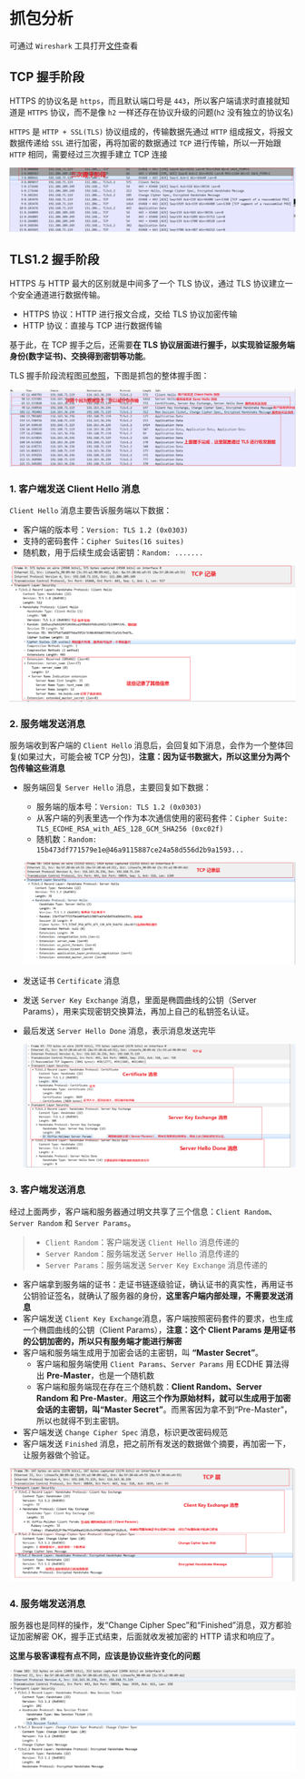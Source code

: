 # 抓包分析

可通过 `Wireshark` 工具打开[文件](https://github.com/tianya071128/wenshuli/blob/master/client/demo/%E6%8A%93%E5%8C%85/TCP%20%E6%8F%A1%E6%89%8B%E6%8C%A5%E6%89%8B%E9%98%B6%E6%AE%B5.pcapng)查看

## TCP 握手阶段

HTTPS 的协议名是 `https`，而且默认端口号是 `443`，所以客户端请求时直接就知道是 `HTTPS` 协议，而不是像 `h2` 一样还存在协议升级的问题(`h2` 没有独立的协议名)

`HTTPS` 是 `HTTP + SSL(TLS)` 协议组成的，传输数据先通过 `HTTP` 组成报文，将报文数据传递给 `SSL` 进行加密，再将加密的数据通过 `TCP` 进行传输，所以一开始跟 `HTTP` 相同，需要经过三次握手建立 TCP 连接

![image-20220613150409148](/img/133.png)

## TLS1.2 握手阶段

HTTPS 与 HTTP 最大的区别就是中间多了一个 TLS 协议，通过 TLS 协议建立一个安全通道进行数据传输。

- HTTPS 协议：HTTP 进行报文合成，交给 TLS 协议加密传输
- HTTP 协议：直接与 TCP 进行数据传输

基于此，在 TCP 握手之后，还需要**在 TLS 协议层面进行握手，以实现验证服务端身份(数字证书)、交换得到密钥等功能**。

TLS 握手阶段流程图[可参照](/https/tls#tls-1-2-的握手过程)，下图是抓包的整体握手图：

![image-20220613171307383](/img/139.png)

### 1. 客户端发送 Client Hello 消息

`Client Hello` 消息主要告诉服务端以下数据：

- 客户端的版本号：`Version: TLS 1.2 (0x0303)`
- 支持的密码套件：`Cipher Suites(16 suites)`
- 随机数，用于后续生成会话密钥：`Random: .......`

![image-20220613152405330](/img/134.png)

### 2. 服务端发送消息

服务端收到客户端的 `Client Hello` 消息后，会回复如下消息，会作为一个整体回复(如果过大，可能会被 TCP 分包)，**注意：因为证书数据大，所以这里分为两个包传输这些消息**

- 服务端回复 `Server Hello` 消息，主要回复如下数据：

  - 服务端的版本号：`Version: TLS 1.2 (0x0303)`
  - 从客户端的列表里选一个作为本次通信使用的密码套件：`Cipher Suite: TLS_ECDHE_RSA_with_AES_128_GCM_SHA256 (0xc02f)`
  - 随机数：`Random: 15b473df771579e1e@46a9115887ce24a58d556d2b9a1593...`

  ![image-20220613162256447](/img/135.png)

- 发送证书 `Certificate` 消息

- 发送 `Server Key Exchange` 消息，里面是椭圆曲线的公钥（Server Params），用来实现密钥交换算法，再加上自己的私钥签名认证。

- 最后发送 `Server Hello Done` 消息，表示消息发送完毕

  ![image-20220613164436525](/img/136.png)

### 3. 客户端发送消息

经过上面两步，客户端和服务器通过明文共享了三个信息：`Client Random`、`Server Random` 和 `Server Params`。

> - `Client Random`：客户端发送 `Client Hello` 消息传递的
> - `Server Random`：服务端发送 `Server Hello` 消息传递的
> - `Server Params`：服务端发送 `Server Key Exchange` 消息传递的

- 客户端拿到服务端的证书：走证书链逐级验证，确认证书的真实性，再用证书公钥验证签名，就确认了服务器的身份，**这里客户端内部处理，不需要发送消息**
- 客户端发送 `Client Key Exchange`消息，客户端按照密码套件的要求，也生成一个椭圆曲线的公钥（Client Params），**注意：这个 Client Params 是用证书的公钥加密的，所以只有服务端才能进行解密**
- 客户端和服务端生成用于加密会话的主密钥，叫 **“Master Secret”**。
  - 客户端和服务端使用 `Client Params`、`Server Params` 用 ECDHE 算法得出 **Pre-Master**，也是一个随机数
  - 客户端和服务端现在存在三个随机数：**Client Random、Server Random 和 Pre-Master**。**用这三个作为原始材料，就可以生成用于加密会话的主密钥，叫“Master Secret”**。而黑客因为拿不到“Pre-Master”，所以也就得不到主密钥。
- 客户端发送 `Change Cipher Spec` 消息，标识更改密码规范
- 客户端发送 `Finished` 消息，把之前所有发送的数据做个摘要，再加密一下，让服务器做个验证。

![image-20220613170740473](/img/137.png)

### 4. 服务端发送消息

服务器也是同样的操作，发“Change Cipher Spec”和“Finished”消息，双方都验证加密解密 OK，握手正式结束，后面就收发被加密的 HTTP 请求和响应了。

**这里与极客课程有点不同，应该是协议些许变化的问题**

![image-20220613171009205](/img/138.png)
